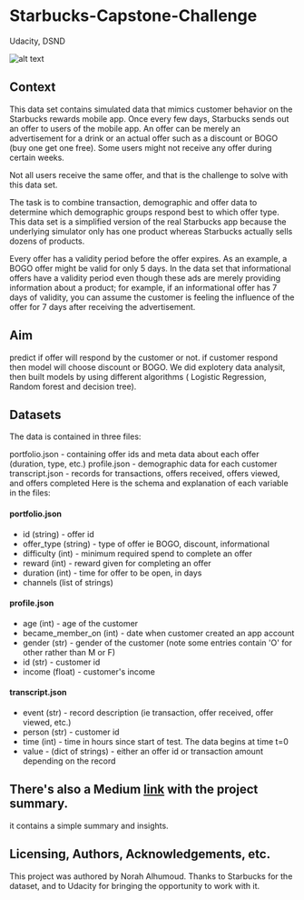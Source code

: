 # Starbucks-Capstone-Challenge
Udacity, DSND

![alt text](https://www.louthleader.co.uk/webimg/T0FLMTI2NDU0NjM2.jpg?crop=982:524,smart&width=990)

## Context
This data set contains simulated data that mimics customer behavior on the Starbucks rewards mobile app. Once every few days, Starbucks sends out an offer to users of the mobile app. An offer can be merely an advertisement for a drink or an actual offer such as a discount or BOGO (buy one get one free). Some users might not receive any offer during certain weeks.

Not all users receive the same offer, and that is the challenge to solve with this data set.

The task is to combine transaction, demographic and offer data to determine which demographic groups respond best to which offer type. This data set is a simplified version of the real Starbucks app because the underlying simulator only has one product whereas Starbucks actually sells dozens of products.

Every offer has a validity period before the offer expires. As an example, a BOGO offer might be valid for only 5 days. In the data set that informational offers have a validity period even though these ads are merely providing information about a product; for example, if an informational offer has 7 days of validity, you can assume the customer is feeling the influence of the offer for 7 days after receiving the advertisement.

## Aim
predict if offer will respond by the customer or not. if customer respond then model will choose discount or BOGO.
We did explotery data analysit, then built models by using different algorithms ( Logistic Regression, Random forest and decision tree).

## Datasets
The data is contained in three files:

 portfolio.json - containing offer ids and meta data about each offer (duration, type, etc.)
 profile.json - demographic data for each customer
 transcript.json - records for transactions, offers received, offers viewed, and offers completed
Here is the schema and explanation of each variable in the files:

#### portfolio.json

- id (string) - offer id
- offer_type (string) - type of offer ie BOGO, discount, informational
- difficulty (int) - minimum required spend to complete an offer
- reward (int) - reward given for completing an offer
- duration (int) - time for offer to be open, in days
- channels (list of strings)

#### profile.json

- age (int) - age of the customer
- became_member_on (int) - date when customer created an app account
- gender (str) - gender of the customer (note some entries contain 'O' for other rather than M or F)
- id (str) - customer id
- income (float) - customer's income

#### transcript.json

- event (str) - record description (ie transaction, offer received, offer viewed, etc.)
- person (str) - customer id
- time (int) - time in hours since start of test. The data begins at time t=0
- value - (dict of strings) - either an offer id or transaction amount depending on the record

## There's also a Medium [link](https://norah-mohammed-sa.medium.com/starbucks-capstone-challenge-4988309f8457) with the project summary.
it contains a simple summary and insights.

## Licensing, Authors, Acknowledgements, etc.
This project was authored by Norah Alhumoud. Thanks to Starbucks for the dataset, and to Udacity for bringing the opportunity to work with it.


